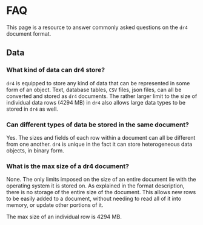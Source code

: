 # FAQ

This page is a resource to answer commonly asked questions on the `dr4` document format.

## Data

### What kind of data can dr4 store?

`dr4` is equipped to store any kind of data that can be represented in some form of an object. Text, database tables, `CSV` files, json files, can all be converted and stored as `dr4` documents. The rather larger limit to the size of individual data rows (4294 MB) in `dr4` also allows large data types to be stored in `dr4` as well.

### Can different types of data be stored in the same document?

Yes. The sizes and fields of each row within a document can all be different from one another. `dr4` is unique in the fact it can store heterogeneous data objects, in binary form.

### What is the max size of a dr4 document?

None. The only limits imposed on the size of an entire document lie with the operating system it is stored on. As explained in the format description, there is no storage of the entire size of the document. This allows new rows to be easily added to a document, without needing to read all of it into memory, or update other portions of it.

The max size of an individual row is 4294 MB.
